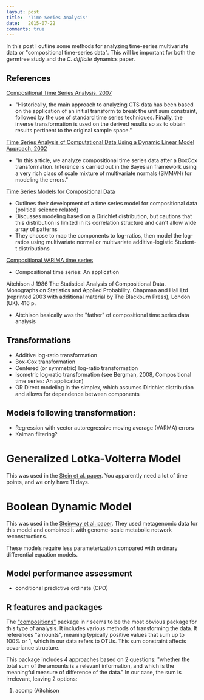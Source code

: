 ```yaml
---
layout: post
title:  "Time Series Analysis"
date:   2015-07-22
comments: true
---
```


In this post I outline some methods for analyzing time-series multivariate data or "compositional time-series data". This will be important for both the germfree study and the *C. difficile* dynamics paper. 

## References
[Compositional Time Series Analysis, 2007](http://ima.udg.edu/~barcelo/index_archivos/ISI2007_Aguilar.pdf)

* "Historically, the main approach to analyzing CTS data has been based on the application of an initial transform to break the unit sum constraint, followed by the use of standard time series techniques. Finally, the inverse transformation is used on the derived results so as to obtain results pertinent to the original sample space."

[Time Series Analysis of Computational Data Using a Dynamic Linear Model Approach, 2002](http://www.amstat.org/sections/srms/proceedings/y2002/files/jsm2002-000806.pdf)

* "In this article, we analyze compositional time series data after a BoxCox transformation. Inference is carried out in the Bayesian framework using a very rich class of scale mixture of multivariate normals (SMMVN) for modeling the errors."

[Time Series Models for Compositional Data](http://polmeth.wustl.edu/media/Paper/brand99b.pdf)

* Outlines their development of a time series model for compositional data (political science related) 
* Discusses modeling based on a Dirichlet distribution, but cautions that this distribution is limited in its correlation structure and can't allow wide array of patterns
* They choose to map the components to log-ratios, then model the log-ratios using multivariate normal or multivariate additive-logistic Student-t distributions

[Compositional VARIMA time series](http://onlinelibrary.wiley.com/store/10.1002/9781119976462.ch7/asset/ch7.pdf?v=1&t=icf4irac&s=76e2d3498fd65a79d1d8ae0212fefa17152ab5dd)
* Compositional time series: An application

Aitchison J 1986 The Statistical Analysis of Compositional Data. Monographs on Statistics and Applied Probability. Chapman and Hall Ltd (reprinted 2003 with additional material by The Blackburn Press), London (UK). 416 p.

* Aitchison basically was the "father" of compositional time series data analysis

## Transformations

* Additive log-ratio transformation
* Box-Cox transformation
* Centered (or symmetric) log-ratio transformation 
* Isometric log-ratio transformation (see Bergman, 2008, Compositional time series: An application)
* OR Direct modeling in the simplex, which assumes Dirichlet distribution and allows for dependence between components

## Models following transformation:
 
* Regression with vector autoregressive moving average (VARMA) errors
* Kalman filtering? 

# Generalized Lotka-Volterra Model

This was used in the [Stein et al. paper](http://journals.plos.org/ploscompbiol/article?id=10.1371/journal.pcbi.1003388). You apparently need a lot of time points, and we only have 11 days. 

# Boolean Dynamic Model

This was used in the [Steinway et al. paper](http://journals.plos.org/ploscompbiol/article?id=10.1371/journal.pcbi.1004338). They used metagenomic data for this model and combined it with genome-scale metabolic network reconstructions. 

These models require less parameterization compared with ordinary differential equation models. 

## Model performance assessment

* conditional predictive ordinate (CPO)

## R features and packages

The ["compositions"](https://cran.r-project.org/web/packages/compositions/compositions.pdf) package in r seems to be the most obvious package for this type of analysis. It includes various methods of transforming the data. It references "amounts", meaning typically positive values that sum up to 100% or 1, which in our data refers to OTUs. This sum constraint affects covariance structure. 

This package includes 4 approaches based on 2 questions: "whether the total sum of the amounts is a relevant information, and which is the meaningful measure of difference of the data." In our case, the sum is irrelevant, leaving 2 options: 

1. acomp (Aitchison  
